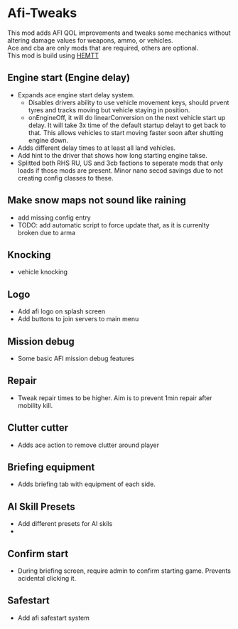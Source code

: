 # Afi-Tweaks

This mod adds AFI QOL improvements and tweaks some mechanics without altering damage values for weapons, ammo, or vehicles.  
Ace and cba are only mods that are required, others are optional.  
This mod is build using [HEMTT](https://github.com/BrettMayson/HEMTT)

## Engine start (Engine delay) 
- Expands ace engine start delay system.
  - Disables drivers ability to use vehicle movement keys, should prvent tyres and tracks moving but vehicle staying in position.
  - onEngineOff, it will do linearConversion on the next vehicle start up delay. It will take 3x time of the default startup delayt to get back to that. This allows vehicles to start moving faster soon after shutting engine down. 
- Adds different delay times to at least all land vehicles.
- Add hint to the driver that shows how long starting engine takse.
- Splitted both RHS RU, US and 3cb factions to seperate mods that only loads if those mods are present. Minor nano secod savings due to not creating config classes to these.

## Make snow maps not sound like raining
- add missing config entry
- TODO: add automatic script to force update that, as it is currenlty broken due to arma

## Knocking
- vehicle knocking

## Logo
- Add afi logo on splash screen
- Add buttons to join servers to main menu

## Mission debug
- Some basic AFI mission debug features 

## Repair
- Tweak repair times to be higher. Aim is to prevent 1min repair after mobility kill.

## Clutter cutter
- Adds ace action to remove clutter around player

## Briefing equipment
- Adds briefing tab with equipment of each side.

## AI Skill Presets
- Add different presets for AI skils
- 
## Confirm start
- During briefing screen, require admin to confirm starting game. Prevents acidental clicking it.

## Safestart
- Add afi safestart system
